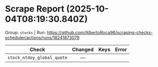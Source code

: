 # Scrape Report (2025-10-04T08:19:30.840Z)

Group: `stocks`  |  Run: https://github.com/AlbertoRoca96/scraping-checks-scheduler/actions/runs/18241873079

| Check | Changed | Keys | Error |
|---|:---:|:--|:--|
| `stock_ntdoy_global_quote` | — |  |  |
